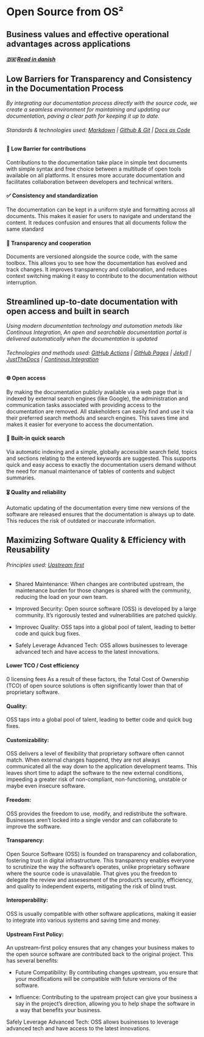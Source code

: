 # Open Source from OS²

## Business values and effective operational advantages across applications

##### 🇩🇰 [Read in danish](../docs/values_and_rationale_da.md)

## Low Barriers for Transparency and Consistency in the Documentation Process
_By integrating our documentation process directly with the source code, we create a seamless environment for maintaining and updating our documentation, paving a clear path for keeping it up to date._

###### Standards & technologies used: [Markdown](https://github.github.com/gfm/#what-is-github-flavored-markdown-) | [Github & Git](https://docs.github.com/en/get-started/start-your-journey/about-github-and-git) | [Docs as Code](https://www.writethedocs.org/guide/docs-as-code/)

#### 🎁 Low Barrier for contributions
Contributions to the documentation take place in simple text documents with simple syntax and free choice between a multitude of open tools available on all platforms. It ensures more accurate documentation and facilitates collaboration between developers and technical writers.

#### ✅ Consistency and standardization
The documentation can be kept in a uniform style and formatting across all documents. This makes it easier for users to navigate and understand the content.
It reduces confusion and ensures that all documents follow the same standard

#### 🔀 Transparency and cooperation
Documents are versioned alongside the source code, with the same toolbox. This allows you to see how the documentation has evolved and track changes. It improves transparency and collaboration, and reduces context switching making it easy to contribute to the documentation without interruption.

## Streamlined up-to-date documentation with open access and built in search 
_Using modern documentation technology and automation metods like Continous Integration, An open and searchable documentation portal is delivered automatically when the documentation is updated_

###### Technologies and methods used: [GitHub Actions](https://docs.github.com/en/actions/learn-github-actions/understanding-github-actions) | [GitHub Pages](https://docs.github.com/en/pages/getting-started-with-github-pages/about-github-pages) | [Jekyll](https://jekyllrb.com/) | [JustTheDocs](https://just-the-docs.github.io/just-the-docs/) | [Continous Integration](https://www.ibm.com/topics/continuous-integration) 

#### 🌐 Open access
By making the documentation publicly available via a web page that is indexed by external search engines (like Google), the administration and communication tasks associated with providing access to the documentation are removed. All stakeholders can easily find and use it via their preferred search methods and search engines. This saves time and makes it easier for everyone to access the documentation.

#### 🔎 Built-in quick search
Via automatic indexing and a simple, globally accessible search field, topics and sections relating to the entered keywords are suggested.
This supports quick and easy access to exactly the documentation users demand without the need for manual maintenance of tables of contents and subject summaries.

#### :medal_military: Quality and reliability
Automatic updating of the documentation every time new versions of the software are released ensures that the documentation is always up to date. This reduces the risk of outdated or inaccurate information.


## Maximizing Software Quality & Efficiency with Reusability

###### Principles used:  [Upstream first](https://ospo-alliance.org/ggi/activities/upstream_first/)


- Shared Maintenance: When changes are contributed upstream, the maintenance burden for those changes is shared with the community, reducing the load on your own team.

- Improved Security:
 Open source software (OSS) is developed by a large community. It’s rigorously tested and vulnerabilities are patched quickly. 

- Improvec Quality:
OSS taps into a global pool of talent, leading to better code and quick bug fixes.

- Safely Leverage Advanced Tech:
    OSS allows businesses to leverage advanced tech and have access to the latest innovations.





#### Lower TCO / Cost efficiency
0 licensing fees
As a result of these factors, the Total Cost of Ownership (TCO) of open source solutions is often significantly lower than that of proprietary software.



#### Quality:
OSS taps into a global pool of talent, leading to better code and quick bug fixes.

#### Customizability:
OSS delivers a level of flexibility that proprietary software often cannot match.
When external changes happend, they are not always communicated all the way down to the application development teams. This leaves short time to adapt the software to the new external conditions, impeeding a greater risk of non-compliant, non-functioning, unstable or maybe even insecure software.

#### Freedom:
OSS provides the freedom to use, modify, and redistribute the software. Businesses aren’t locked into a single vendor and can collaborate to improve the software.

#### Transparency:
Open Source Software (OSS) is founded on transparency and collaboration, fostering trust in digital infrastructure. This transparency enables everyone to scrutinize the way the software’s operates, unlike proprietary software where the source code is unavailable. That gives you the freedon to delegate the review and assesesment of the product’s security, efficiency, and quality to independent experts, mitigating the risk of blind trust.

#### Interoperability:
OSS is usually compatible with other software applications, making it easier to integrate into various systems and saving time and money.

#### Upstream First Policy:
An upstream-first policy ensures that any changes your business makes to the open source software are contributed back to the original project. This has several benefits:
- Future Compatibility: By contributing changes upstream, you ensure that your modifications will be compatible with future versions of the software.

- Influence: Contributing to the upstream project can give your business a say in the project’s direction, allowing you to help shape the software in a way that benefits your business.


Safely Leverage Advanced Tech: OSS allows businesses to leverage advanced tech and have access to the latest innovations.



